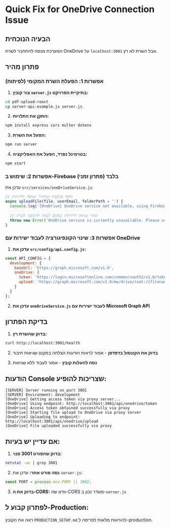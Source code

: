 # Quick Fix for OneDrive Connection Issue

## הבעיה הנוכחית
המערכת מנסה להתחבר לשרת OneDrive על `localhost:3001` אבל השרת לא רץ.

## פתרון מהיר

### אפשרות 1: הפעלת השרת המקומי (לפיתוח)

1. **צור קובץ `server.js` בתיקיית הפרויקט:**
```bash
cd pdf-upload-react
cp server-api-example.js server.js
```

2. **התקן את התלויות:**
```bash
npm install express cors multer dotenv
```

3. **הפעל את השרת:**
```bash
npm run server
```

4. **בטרמינל נפרד, הפעל את האפליקציה:**
```bash
npm start
```

### אפשרות 2: שימוש ב-Firebase בלבד (פתרון זמני)

עדכן את `src/services/oneDriveService.js`:

```javascript
// הוסף פונקציה שתחזיר שגיאה ידידותית
async uploadFile(file, userEmail, folderPath = '') {
  console.log('[OneDrive] OneDrive service not available, using Firebase only');
  
  // החזר שגיאה ידידותית במקום לנסות להתחבר לשרת
  throw new Error('OneDrive service is currently unavailable. Please use Firebase upload only.');
}
```

### אפשרות 3: שינוי הקונפיגורציה לעבוד ישירות עם OneDrive

1. **עדכן את `src/config/api.config.js`:**
```javascript
const API_CONFIG = {
  development: {
    baseUrl: 'https://graph.microsoft.com/v1.0',
    oneDrive: {
      token: 'https://login.microsoftonline.com/common/oauth2/v2.0/token',
      upload: 'https://graph.microsoft.com/v1.0/me/drive/root:/{filename}:/content'
    }
  }
};
```

2. **עדכן את `oneDriveService.js` לעבוד ישירות עם Microsoft Graph API**

## בדיקת הפתרון

1. **בדוק שהשרת רץ:**
```bash
curl http://localhost:3001/health
```

2. **בדוק את הקונסול בדפדפן** - אמור לראות הודעות הצלחה במקום שגיאות חיבור

3. **נסה להעלות קובץ** - אמור לעבוד ללא שגיאות

## הודעות Console שצריכות להופיע:

```
[SERVER] Server running on port 3001
[SERVER] Environment: development
[OneDrive] Getting access token via proxy server...
[OneDrive] Using endpoint: http://localhost:3001/api/onedrive/token
[OneDrive] Access token obtained successfully via proxy
[OneDrive] Starting file upload to OneDrive via proxy server
[OneDrive] Uploading to endpoint: http://localhost:3001/api/onedrive/upload
[OneDrive] File uploaded successfully via proxy
```

## אם עדיין יש בעיות:

1. **בדוק שהפורט 3001 פנוי:**
```bash
netstat -an | grep 3001
```

2. **נסה פורט אחר:**
עדכן את `server.js`:
```javascript
const PORT = process.env.PORT || 3002;
```

3. **בדוק את ה-CORS:**
וודא שה-CORS מוגדר נכון ב-`server.js`

## לפתרון קבוע ל-Production:

ראה את הקובץ `PRODUCTION_SETUP.md` להוראות מלאות לפריסה ל-production. 